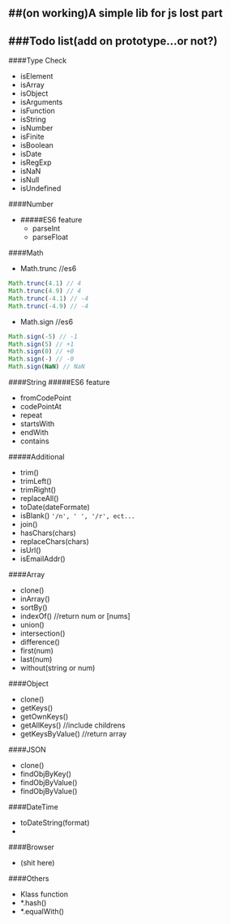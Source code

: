 ##(on working)A simple lib for js lost part
---

###Todo list(add on prototype...or not?)
---

####Type Check
- isElement
- isArray
- isObject
- isArguments
- isFunction
- isString
- isNumber
- isFinite
- isBoolean
- isDate
- isRegExp
- isNaN
- isNull
- isUndefined

####Number
* #####ES6 feature
  * parseInt
  * parseFloat

####Math
  * Math.trunc //es6
  ```js
  Math.trunc(4.1) // 4
  Math.trunc(4.9) // 4
  Math.trunc(-4.1) // -4
  Math.trunc(-4.9) // -4
  ```
  * Math.sign //es6
  ```js
  Math.sign(-5) // -1
  Math.sign(5) // +1
  Math.sign(0) // +0
  Math.sign(-) // -0
  Math.sign(NaN) // NaN
  ```


####String
#####ES6 feature
* fromCodePoint
* codePointAt
* repeat
* startsWith
* endWith
* contains

#####Additional
* trim()
* trimLeft()
* trimRight()
* replaceAll()
* toDate(dateFormate)
* isBlank() `'/n', ' ', '/r', ect...`  
* join()
* hasChars(chars)
* replaceChars(chars)
* isUrl()
* isEmailAddr()

####Array
* clone()
* inArray()
* sortBy()
* indexOf() //return num or [nums]
* union()
* intersection()
* difference()
* first(num)
* last(num)
* without(string or num)

####Object
* clone()
* getKeys()
* getOwnKeys()
* getAllKeys() //include childrens
* getKeysByValue() //return array

####JSON
* clone()
* findObjByKey()
* findObjByValue()
* findObjByValue()

####DateTime
* toDateString(format)
*

####Browser
* (shit here)

####Others
* Klass function
* *.hash()
* *.equalWith()
